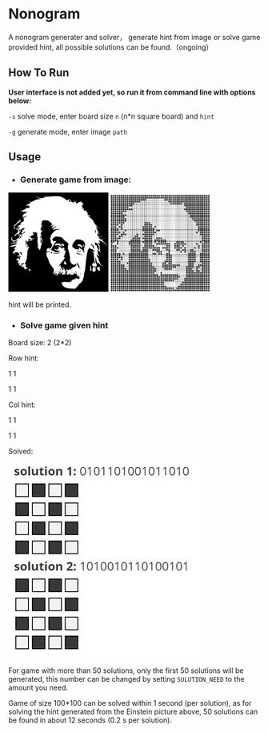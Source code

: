 # Nonogram
A nonogram generater and solver， generate hint from image or solve game provided hint, all possible solutions can be found.（ongoing）



## How To Run

**User interface is not added yet, so run it from command line with options below:**

`-s` 		solve mode, enter board size `n` (n*n square board) and `hint `

`-g` 		generate mode, enter image `path`



## Usage

- ### Generate game from image:

<img src="./media/einstein.jpg" alt="drawing" width = "200" />        <img src="./media/einstein_game2.jpg" alt="drawing" width = "200" />

  hint will be printed.

- ### Solve game given hint

Board size: 2     (2*2)

Row hint: 

1 1

1 1

Col hint:

1 1

1 1

Solved:

![](./media/solved.JPG)



For game with more than 50 solutions, only the first 50 solutions will be generated, this number can be changed by setting `SULUTION_NEED` to the amount you need.



Game of size 100*100 can be solved within 1 second (per solution), as for solving the hint generated from the Einstein picture above, 50 solutions can be found in about 12 seconds (0.2 s per solution).